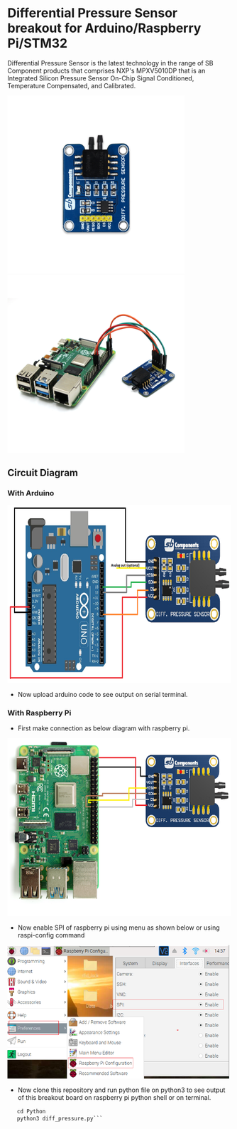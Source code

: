 # Differential Pressure Sensor breakout for Arduino/Raspberry Pi/STM32

Differential Pressure Sensor is the latest technology in the range of SB Component products that comprises NXP's MPXV5010DP that is an Integrated Silicon Pressure Sensor On-Chip Signal Conditioned, Temperature Compensated, and Calibrated.

<img src="images/product_img1.png" width="400" height="400" /><img src="images/product_img2.png" width="400" height="400" />

## Circuit Diagram

### With Arduino

<img src="images/diff_pressure_arduino.png" width="700" height="400" />

* Now upload arduino code to see output on serial terminal. 

### With Raspberry Pi

* First make connection as below diagram with raspberry pi.

<img src="images/diff_pressure_raspberry.png" width="600" height="400" />

* Now enable SPI of raspberry pi using menu as shown below or using raspi-config command

<img src="images/raspi-configuration-spi.PNG" height="300" width="500" />

* Now clone this repository and run python file on python3 to see output of this breakout board on raspberry pi python shell or on terminal.

```cd Differential-Pressure-Sensor-Breakout
   cd Python
   python3 diff_pressure.py```

